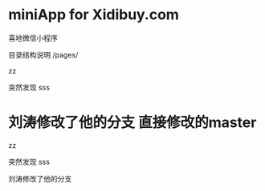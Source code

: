 # miniApp for Xidibuy.com
喜地微信小程序

目录结构说明
/pages/

zz
  
突然发现
sss


刘涛修改了他的分支
直接修改的master
=======
zz
  
突然发现
sss

刘涛修改了他的分支

